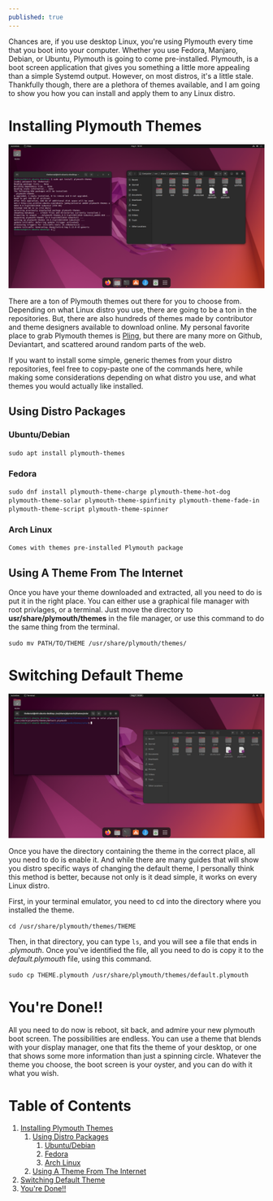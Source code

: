 ```yaml
---
published: true
---
```

Chances are, if you use desktop Linux, you're using Plymouth every time that you boot into your computer. Whether you use Fedora, Manjaro, Debian, or Ubuntu, Plymouth is going to come pre-installed. Plymouth, is a boot screen application that gives you something a little more appealing than a simple Systemd output. However, on most distros, it's a little stale. Thankfully though, there are a plethora of themes available, and I am going to show you how you can install and apply them to any Linux distro.


<a id="org6a3d2f6"></a>

# Installing Plymouth Themes

![IMG1](/images/PlymouthTheme2.png) 

There are a ton of Plymouth themes out there for you to choose from. Depending on what Linux distro you use, there are going to be a ton in the repositories. But, there are also hundreds of themes made by contributor and theme designers available to download online. My personal favorite place to grab Plymouth themes is [Pling](https://www.gnome-look.org/browse?cat=108&ord=latest), but there are many more on Github, Deviantart, and scattered around random parts of the web.

If you want to install some simple, generic themes from your distro repositories, feel free to copy-paste one of the commands here, while making some considerations depending on what distro you use, and what themes you would actually like installed. 


<a id="org91c8bb0"></a>

## Using Distro Packages


<a id="org7a0f8d4"></a>

### Ubuntu/Debian

`sudo apt install plymouth-themes`


<a id="orgd51c527"></a>

### Fedora

`sudo dnf install plymouth-theme-charge plymouth-theme-hot-dog plymouth-theme-solar plymouth-theme-spinfinity plymouth-theme-fade-in plymouth-theme-script plymouth-theme-spinner`


<a id="org28058b9"></a>

### Arch Linux

`Comes with themes pre-installed Plymouth package` 


<a id="org6bf390d"></a>

## Using A Theme From The Internet

Once you have your theme downloaded and extracted, all you need to do is put it in the right place. You can either use a graphical file manager with root privlages, or a terminal. Just move the directory to **usr/share/plymouth/themes** in the file manager, or use this command to do the same thing from the terminal.

`sudo mv PATH/TO/THEME /usr/share/plymouth/themes/`


<a id="orgd907530"></a>

# Switching Default Theme

![IMG2](/images/PlymouthTheme3.png) 

Once you have the directory containing the theme in the correct place, all you need to do is enable it. And while there are many guides that will show you distro specific ways of changing the default theme, I personally think this method is better, because not only is it dead simple, it works on every Linux distro.

First, in your terminal emulator, you need to cd into the directory where you installed the theme. 

`cd /usr/share/plymouth/themes/THEME`

Then, in that directory, you can type `ls`, and you will see a file that ends in *.plymouth*. Once you've identified the file, all you need to do is copy it to the *default.plymouth* file, using this command.

`sudo cp THEME.plymouth /usr/share/plymouth/themes/default.plymouth`


<a id="orgd612952"></a>

# You're Done!!

All you need to do now is reboot, sit back, and admire your new plymouth boot screen. The possibilities are endless. You can use a theme that blends with your display manager, one that fits the theme of your desktop, or one that shows some more information than just a spinning circle. Whatever the theme you choose, the boot screen is your oyster, and you can do with it what you wish. 


# Table of Contents

1.  [Installing Plymouth Themes](#org6a3d2f6)
    1.  [Using Distro Packages](#org91c8bb0)
        1.  [Ubuntu/Debian](#org7a0f8d4)
        2.  [Fedora](#orgd51c527)
        3.  [Arch Linux](#org28058b9)
    2.  [Using A Theme From The Internet](#org6bf390d)
2.  [Switching Default Theme](#orgd907530)
3.  [You're Done!!](#orgd612952)

